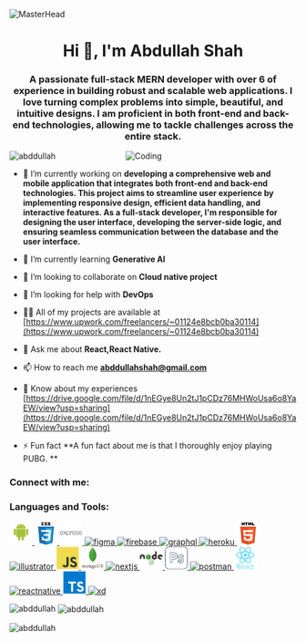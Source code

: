![MasterHead](https://firebasestorage.googleapis.com/v0/b/morinaga-9bd8a.appspot.com/o/design.jpg?alt=media&token=babe80d4-465c-411a-a78d-92d774f235bd)


<h1 align="center">Hi 👋, I'm Abdullah Shah</h1>
<h3 align="center">A passionate full-stack MERN developer with over 6 of experience in building robust and scalable web applications. I love turning complex problems into simple, beautiful, and intuitive designs. I am proficient in both front-end and back-end technologies, allowing me to tackle challenges across the entire stack.</h3>

<img align="right" alt="Coding" width="300" src="https://cdn.dribbble.com/users/1162077/screenshots/3848914/programmer.gif">



<p align="left" style='paddingRight:"10px"'> <img src="https://komarev.com/ghpvc/?username=abddullah&label=Profile%20views&color=0e75b6&style=flat" alt="abddullah" /> </p>

- 🔭 I’m currently working on **developing a comprehensive web and mobile application that integrates both front-end and back-end technologies. This project aims to streamline user experience by implementing responsive design, efficient data handling, and interactive features. As a full-stack developer, I'm responsible for designing the user interface, developing the server-side logic, and ensuring seamless communication between the database and the user interface.**

- 🌱 I’m currently learning **Generative AI**

- 👯 I’m looking to collaborate on **Cloud native project**

- 🤝 I’m looking for help with **DevOps**

- 👨‍💻 All of my projects are available at [https://www.upwork.com/freelancers/~01124e8bcb0ba30114](https://www.upwork.com/freelancers/~01124e8bcb0ba30114)

- 💬 Ask me about **React,React Native.**

- 📫 How to reach me **abddullahshah@gmail.com**

- 📄 Know about my experiences [https://drive.google.com/file/d/1nEGye8Un2tJ1pCDz76MHWoUsa6o8YaEW/view?usp=sharing](https://drive.google.com/file/d/1nEGye8Un2tJ1pCDz76MHWoUsa6o8YaEW/view?usp=sharing)

- ⚡ Fun fact **A fun fact about me is that I thoroughly enjoy playing PUBG.
**

<h3 align="left">Connect with me:</h3>
<p align="left">
</p>

<h3 align="left">Languages and Tools:</h3>
<p align="left"> <a href="https://developer.android.com" target="_blank" rel="noreferrer"> <img src="https://raw.githubusercontent.com/devicons/devicon/master/icons/android/android-original-wordmark.svg" alt="android" width="40" height="40"/> </a> <a href="https://www.w3schools.com/css/" target="_blank" rel="noreferrer"> <img src="https://raw.githubusercontent.com/devicons/devicon/master/icons/css3/css3-original-wordmark.svg" alt="css3" width="40" height="40"/> </a> <a href="https://expressjs.com" target="_blank" rel="noreferrer"> <img src="https://raw.githubusercontent.com/devicons/devicon/master/icons/express/express-original-wordmark.svg" alt="express" width="40" height="40"/> </a> <a href="https://www.figma.com/" target="_blank" rel="noreferrer"> <img src="https://www.vectorlogo.zone/logos/figma/figma-icon.svg" alt="figma" width="40" height="40"/> </a> <a href="https://firebase.google.com/" target="_blank" rel="noreferrer"> <img src="https://www.vectorlogo.zone/logos/firebase/firebase-icon.svg" alt="firebase" width="40" height="40"/> </a> <a href="https://graphql.org" target="_blank" rel="noreferrer"> <img src="https://www.vectorlogo.zone/logos/graphql/graphql-icon.svg" alt="graphql" width="40" height="40"/> </a> <a href="https://heroku.com" target="_blank" rel="noreferrer"> <img src="https://www.vectorlogo.zone/logos/heroku/heroku-icon.svg" alt="heroku" width="40" height="40"/> </a> <a href="https://www.w3.org/html/" target="_blank" rel="noreferrer"> <img src="https://raw.githubusercontent.com/devicons/devicon/master/icons/html5/html5-original-wordmark.svg" alt="html5" width="40" height="40"/> </a> <a href="https://www.adobe.com/in/products/illustrator.html" target="_blank" rel="noreferrer"> <img src="https://www.vectorlogo.zone/logos/adobe_illustrator/adobe_illustrator-icon.svg" alt="illustrator" width="40" height="40"/> </a> <a href="https://developer.mozilla.org/en-US/docs/Web/JavaScript" target="_blank" rel="noreferrer"> <img src="https://raw.githubusercontent.com/devicons/devicon/master/icons/javascript/javascript-original.svg" alt="javascript" width="40" height="40"/> </a> <a href="https://www.mongodb.com/" target="_blank" rel="noreferrer"> <img src="https://raw.githubusercontent.com/devicons/devicon/master/icons/mongodb/mongodb-original-wordmark.svg" alt="mongodb" width="40" height="40"/> </a> <a href="https://nextjs.org/" target="_blank" rel="noreferrer"> <img src="https://cdn.worldvectorlogo.com/logos/nextjs-2.svg" alt="nextjs" width="40" height="40"/> </a> <a href="https://nodejs.org" target="_blank" rel="noreferrer"> <img src="https://raw.githubusercontent.com/devicons/devicon/master/icons/nodejs/nodejs-original-wordmark.svg" alt="nodejs" width="40" height="40"/> </a> <a href="https://www.photoshop.com/en" target="_blank" rel="noreferrer"> <img src="https://raw.githubusercontent.com/devicons/devicon/master/icons/photoshop/photoshop-line.svg" alt="photoshop" width="40" height="40"/> </a> <a href="https://postman.com" target="_blank" rel="noreferrer"> <img src="https://www.vectorlogo.zone/logos/getpostman/getpostman-icon.svg" alt="postman" width="40" height="40"/> </a> <a href="https://reactjs.org/" target="_blank" rel="noreferrer"> <img src="https://raw.githubusercontent.com/devicons/devicon/master/icons/react/react-original-wordmark.svg" alt="react" width="40" height="40"/> </a> <a href="https://reactnative.dev/" target="_blank" rel="noreferrer"> <img src="https://reactnative.dev/img/header_logo.svg" alt="reactnative" width="40" height="40"/> </a> <a href="https://www.typescriptlang.org/" target="_blank" rel="noreferrer"> <img src="https://raw.githubusercontent.com/devicons/devicon/master/icons/typescript/typescript-original.svg" alt="typescript" width="40" height="40"/> </a> <a href="https://www.adobe.com/products/xd.html" target="_blank" rel="noreferrer"> <img src="https://cdn.worldvectorlogo.com/logos/adobe-xd.svg" alt="xd" width="40" height="40"/> </a> </p>

<p><img align="left" src="https://github-readme-stats.vercel.app/api/top-langs?username=abddullah&show_icons=true&locale=en&layout=compact" alt="abddullah" /></p>

<p>&nbsp;<img align="center" src="https://github-readme-stats.vercel.app/api?username=abddullah&show_icons=true&locale=en" alt="abddullah" /></p>

<p><img align="center" src="https://github-readme-streak-stats.herokuapp.com/?user=abddullah&" alt="abddullah" /></p>
